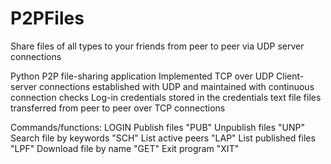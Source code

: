 # P2PFiles

Share files of all types to your friends from peer to peer via UDP server connections

Python P2P file-sharing application
Implemented TCP over UDP
Client-server connections established with UDP and maintained with continuous connection checks
Log-in credentials stored in the credentials text file
files transferred from peer to peer over TCP connections

Commands/functions:
  LOGIN
  Publish files "PUB"
  Unpublish files "UNP"
  Search file by keywords "SCH"
  List active peers "LAP"
  List published files "LPF"
  Download file by name "GET"
  Exit program "XIT"
